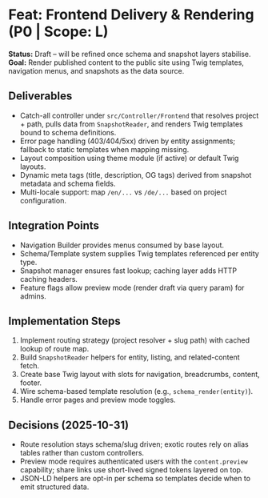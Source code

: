 # Feat: Frontend Delivery & Rendering (P0 | Scope: L)

**Status:** Draft – will be refined once schema and snapshot layers stabilise.  
**Goal:** Render published content to the public site using Twig templates, navigation menus, and snapshots as the data source.

## Deliverables
- Catch-all controller under `src/Controller/Frontend` that resolves project + path, pulls data from `SnapshotReader`, and renders Twig templates bound to schema definitions.
- Error page handling (403/404/5xx) driven by entity assignments; fallback to static templates when mapping missing.
- Layout composition using theme module (if active) or default Twig layouts.
- Dynamic meta tags (title, description, OG tags) derived from snapshot metadata and schema fields.
- Multi-locale support: map `/en/...` vs `/de/...` based on project configuration.

## Integration Points
- Navigation Builder provides menus consumed by base layout.
- Schema/Template system supplies Twig templates referenced per entity type.
- Snapshot manager ensures fast lookup; caching layer adds HTTP caching headers.
- Feature flags allow preview mode (render draft via query param) for admins.

## Implementation Steps
1. Implement routing strategy (project resolver + slug path) with cached lookup of route map.
2. Build `SnapshotReader` helpers for entity, listing, and related-content fetch.
3. Create base Twig layout with slots for navigation, breadcrumbs, content, footer.
4. Wire schema-based template resolution (e.g., `schema_render(entity)`).
5. Handle error pages and preview mode toggles.

## Decisions (2025-10-31)
- Route resolution stays schema/slug driven; exotic routes rely on alias tables rather than custom controllers.
- Preview mode requires authenticated users with the `content.preview` capability; share links use short-lived signed tokens layered on top.
- JSON-LD helpers are opt-in per schema so templates decide when to emit structured data.
